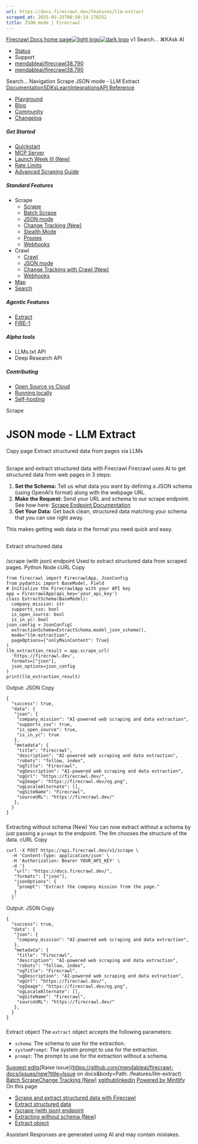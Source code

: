 ```yaml
---
url: https://docs.firecrawl.dev/features/llm-extract
scraped_at: 2025-05-25T08:58:19.178252
title: JSON mode | Firecrawl
---
```


[Firecrawl Docs home page![light logo](https://mintlify.s3.us-west-1.amazonaws.com/firecrawl/logo/logo.png)![dark logo](https://mintlify.s3.us-west-1.amazonaws.com/firecrawl/logo/logo-dark.png)](https://firecrawl.dev)
v1
Search...
⌘KAsk AI
  * [Status](https://firecrawl.betteruptime.com)
  * Support
  * [mendableai/firecrawl38.790](https://github.com/mendableai/firecrawl)
  * [mendableai/firecrawl38.790](https://github.com/mendableai/firecrawl)


Search...
Navigation
Scrape
JSON mode - LLM Extract
[Documentation](https://docs.firecrawl.dev/introduction)[SDKs](https://docs.firecrawl.dev/sdks/overview)[Learn](https://www.firecrawl.dev/blog/category/tutorials)[Integrations](https://www.firecrawl.dev/app)[API Reference](https://docs.firecrawl.dev/api-reference/introduction)
* [Playground](https://firecrawl.dev/playground)
* [Blog](https://firecrawl.dev/blog)
* [Community](https://discord.gg/gSmWdAkdwd)
* [Changelog](https://firecrawl.dev/changelog)
##### Get Started
  * [Quickstart](https://docs.firecrawl.dev/introduction)
  * [MCP Server](https://docs.firecrawl.dev/mcp)
  * [Launch Week III (New)](https://docs.firecrawl.dev/launch-week)
  * [Rate Limits](https://docs.firecrawl.dev/rate-limits)
  * [Advanced Scraping Guide](https://docs.firecrawl.dev/advanced-scraping-guide)


##### Standard Features
  * Scrape
    * [Scrape](https://docs.firecrawl.dev/features/scrape)
    * [Batch Scrape](https://docs.firecrawl.dev/features/batch-scrape)
    * [JSON mode](https://docs.firecrawl.dev/features/llm-extract)
    * [Change Tracking (New)](https://docs.firecrawl.dev/features/change-tracking)
    * [Stealth Mode](https://docs.firecrawl.dev/features/stealth-mode)
    * [Proxies](https://docs.firecrawl.dev/features/proxies)
    * [Webhooks](https://docs.firecrawl.dev/features/webhooks)
  * Crawl
    * [Crawl](https://docs.firecrawl.dev/features/crawl)
    * [JSON mode](https://docs.firecrawl.dev/features/llm-extract)
    * [Change Tracking with Crawl (New)](https://docs.firecrawl.dev/features/change-tracking-crawl)
    * [Webhooks](https://docs.firecrawl.dev/features/webhooks)
  * [Map](https://docs.firecrawl.dev/features/map)
  * [Search](https://docs.firecrawl.dev/features/search)


##### Agentic Features
  * [Extract](https://docs.firecrawl.dev/features/extract)
  * [FIRE-1](https://docs.firecrawl.dev/agents/fire-1)


##### Alpha tools
  * LLMs.txt API
  * Deep Research API


##### Contributing
  * [Open Source vs Cloud](https://docs.firecrawl.dev/contributing/open-source-or-cloud)
  * [Running locally](https://docs.firecrawl.dev/contributing/guide)
  * [Self-hosting](https://docs.firecrawl.dev/contributing/self-host)


Scrape
# JSON mode - LLM Extract
Copy page
Extract structured data from pages via LLMs
## 
[​](https://docs.firecrawl.dev/features/llm-extract#scrape-and-extract-structured-data-with-firecrawl)
Scrape and extract structured data with Firecrawl
Firecrawl uses AI to get structured data from web pages in 3 steps:
  1. **Set the Schema:** Tell us what data you want by defining a JSON schema (using OpenAI’s format) along with the webpage URL.
  2. **Make the Request:** Send your URL and schema to our scrape endpoint. See how here: [Scrape Endpoint Documentation](https://docs.firecrawl.dev/api-reference/endpoint/scrape)
  3. **Get Your Data:** Get back clean, structured data matching your schema that you can use right away.


This makes getting web data in the format you need quick and easy.
## 
[​](https://docs.firecrawl.dev/features/llm-extract#extract-structured-data)
Extract structured data
### 
[​](https://docs.firecrawl.dev/features/llm-extract#%2Fscrape-with-json-endpoint)
/scrape (with json) endpoint
Used to extract structured data from scraped pages.
Python
Node
cURL
Copy
```
from firecrawl import FirecrawlApp, JsonConfig
from pydantic import BaseModel, Field
# Initialize the FirecrawlApp with your API key
app = FirecrawlApp(api_key='your_api_key')
class ExtractSchema(BaseModel):
  company_mission: str
  supports_sso: bool
  is_open_source: bool
  is_in_yc: bool
json_config = JsonConfig(
  extractionSchema=ExtractSchema.model_json_schema(),
  mode="llm-extraction",
  pageOptions={"onlyMainContent": True}
)
llm_extraction_result = app.scrape_url(
  'https://firecrawl.dev',
  formats=["json"],
  json_options=json_config
)
print(llm_extraction_result)

```

Output:
JSON
Copy
```
{
  "success": true,
  "data": {
   "json": {
    "company_mission": "AI-powered web scraping and data extraction",
    "supports_sso": true,
    "is_open_source": true,
    "is_in_yc": true
   },
   "metadata": {
    "title": "Firecrawl",
    "description": "AI-powered web scraping and data extraction",
    "robots": "follow, index",
    "ogTitle": "Firecrawl",
    "ogDescription": "AI-powered web scraping and data extraction",
    "ogUrl": "https://firecrawl.dev/",
    "ogImage": "https://firecrawl.dev/og.png",
    "ogLocaleAlternate": [],
    "ogSiteName": "Firecrawl",
    "sourceURL": "https://firecrawl.dev/"
   },
  }
}

```

### 
[​](https://docs.firecrawl.dev/features/llm-extract#extracting-without-schema-new)
Extracting without schema (New)
You can now extract without a schema by just passing a `prompt` to the endpoint. The llm chooses the structure of the data.
cURL
Copy
```
curl -X POST https://api.firecrawl.dev/v1/scrape \
  -H 'Content-Type: application/json' \
  -H 'Authorization: Bearer YOUR_API_KEY' \
  -d '{
   "url": "https://docs.firecrawl.dev/",
   "formats": ["json"],
   "jsonOptions": {
    "prompt": "Extract the company mission from the page."
   }
  }'

```

Output:
JSON
Copy
```
{
  "success": true,
  "data": {
   "json": {
    "company_mission": "AI-powered web scraping and data extraction",
   },
   "metadata": {
    "title": "Firecrawl",
    "description": "AI-powered web scraping and data extraction",
    "robots": "follow, index",
    "ogTitle": "Firecrawl",
    "ogDescription": "AI-powered web scraping and data extraction",
    "ogUrl": "https://firecrawl.dev/",
    "ogImage": "https://firecrawl.dev/og.png",
    "ogLocaleAlternate": [],
    "ogSiteName": "Firecrawl",
    "sourceURL": "https://firecrawl.dev/"
   },
  }
}

```

### 
[​](https://docs.firecrawl.dev/features/llm-extract#extract-object)
Extract object
The `extract` object accepts the following parameters:
  * `schema`: The schema to use for the extraction.
  * `systemPrompt`: The system prompt to use for the extraction.
  * `prompt`: The prompt to use for the extraction without a schema.


[Suggest edits](https://github.com/mendableai/firecrawl-docs/edit/main/features/llm-extract.mdx)[Raise issue](https://github.com/mendableai/firecrawl-docs/issues/new?title=Issue on docs&body=Path: /features/llm-extract)
[Batch Scrape](https://docs.firecrawl.dev/features/batch-scrape)[Change Tracking (New)](https://docs.firecrawl.dev/features/change-tracking)
[x](https://x.com/firecrawl_dev)[github](https://github.com/mendableai/firecrawl)[linkedin](https://www.linkedin.com/company/firecrawl)
[Powered by Mintlify](https://mintlify.com/preview-request?utm_campaign=poweredBy&utm_medium=referral&utm_source=docs.firecrawl.dev)
On this page
  * [Scrape and extract structured data with Firecrawl](https://docs.firecrawl.dev/features/llm-extract#scrape-and-extract-structured-data-with-firecrawl)
  * [Extract structured data](https://docs.firecrawl.dev/features/llm-extract#extract-structured-data)
  * [/scrape (with json) endpoint](https://docs.firecrawl.dev/features/llm-extract#%2Fscrape-with-json-endpoint)
  * [Extracting without schema (New)](https://docs.firecrawl.dev/features/llm-extract#extracting-without-schema-new)
  * [Extract object](https://docs.firecrawl.dev/features/llm-extract#extract-object)


Assistant
Responses are generated using AI and may contain mistakes.

